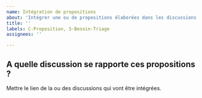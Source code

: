 ```yaml
---
name: Intégration de propositions
about: 'Intégrer une ou de propositions élaborées dans les discussions '
title: ''
labels: C-Proposition, S-Besoin-Triage
assignees: ''

---
```


## A quelle discussion se rapporte ces propositions ?

Mettre le lien de la ou des discussions qui vont être intégrées.
